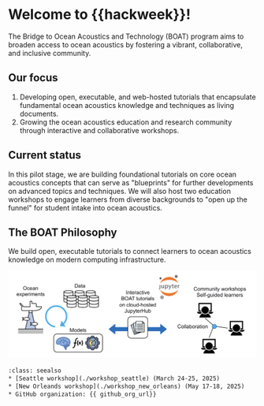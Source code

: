 # Welcome to {{hackweek}}!

The Bridge to Ocean Acoustics and Technology (BOAT) program aims to broaden access to ocean acoustics by fostering a vibrant, collaborative, and inclusive community. 

## Our focus
1) Developing open, executable, and web-hosted tutorials that encapsulate fundamental ocean acoustics knowledge and techniques as living documents.
2) Growing the ocean acoustics education and research community through interactive and collaborative workshops.

## Current status
In this pilot stage, we are building foundational tutorials on core ocean acoustics concepts that can serve as "blueprints" for further developments on advanced topics and techniques. We will also host two education workshops to engage learners from diverse backgrounds to "open up the funnel" for student intake into ocean acoustics.

## The BOAT Philosophy

We build open, executable tutorials to connect learners to ocean acoustics knowledge on modern computing infrastructure.

![](./img/boat_diagram.png)




```{admonition} Quick links
:class: seealso
* [Seattle workshop](./workshop_seattle) (March 24-25, 2025)
* [New Orleands workshop](./workshop_new_orleans) (May 17-18, 2025)
* GitHub organization: {{ github_org_url}}
```
